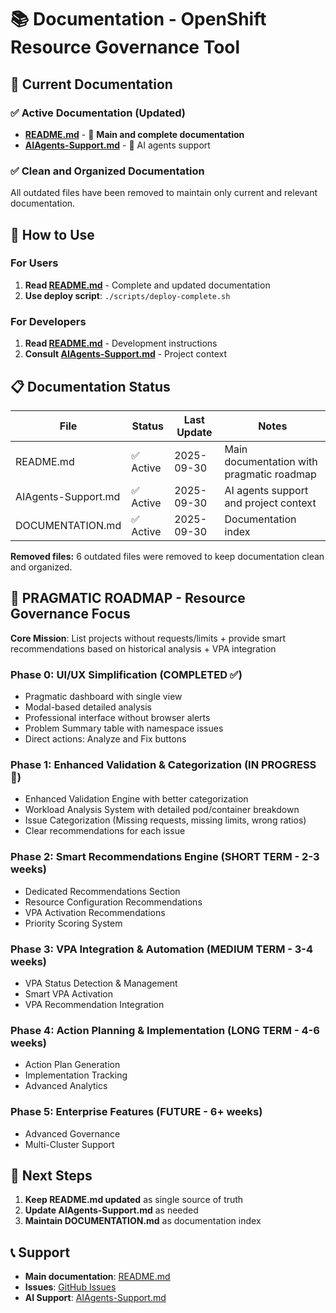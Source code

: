 # 📚 Documentation - OpenShift Resource Governance Tool

## 🎯 Current Documentation

### ✅ **Active Documentation (Updated)**
- **[README.md](README.md)** - 📖 **Main and complete documentation**
- **[AIAgents-Support.md](AIAgents-Support.md)** - 🤖 AI agents support

### ✅ **Clean and Organized Documentation**
All outdated files have been removed to maintain only current and relevant documentation.

## 🚀 How to Use

### For Users
1. **Read [README.md](README.md)** - Complete and updated documentation
2. **Use deploy script**: `./scripts/deploy-complete.sh`

### For Developers
1. **Read [README.md](README.md)** - Development instructions
2. **Consult [AIAgents-Support.md](AIAgents-Support.md)** - Project context

## 📋 Documentation Status

| File | Status | Last Update | Notes |
|------|--------|-------------|-------|
| README.md | ✅ Active | 2025-09-30 | Main documentation with pragmatic roadmap |
| AIAgents-Support.md | ✅ Active | 2025-09-30 | AI agents support and project context |
| DOCUMENTATION.md | ✅ Active | 2025-09-30 | Documentation index |

**Removed files:** 6 outdated files were removed to keep documentation clean and organized.

## 🎯 **PRAGMATIC ROADMAP - Resource Governance Focus**

**Core Mission**: List projects without requests/limits + provide smart recommendations based on historical analysis + VPA integration

### **Phase 0: UI/UX Simplification (COMPLETED ✅)**
- Pragmatic dashboard with single view
- Modal-based detailed analysis
- Professional interface without browser alerts
- Problem Summary table with namespace issues
- Direct actions: Analyze and Fix buttons

### **Phase 1: Enhanced Validation & Categorization (IN PROGRESS 🔄)**
- Enhanced Validation Engine with better categorization
- Workload Analysis System with detailed pod/container breakdown
- Issue Categorization (Missing requests, missing limits, wrong ratios)
- Clear recommendations for each issue

### **Phase 2: Smart Recommendations Engine (SHORT TERM - 2-3 weeks)**
- Dedicated Recommendations Section
- Resource Configuration Recommendations
- VPA Activation Recommendations
- Priority Scoring System

### **Phase 3: VPA Integration & Automation (MEDIUM TERM - 3-4 weeks)**
- VPA Status Detection & Management
- Smart VPA Activation
- VPA Recommendation Integration

### **Phase 4: Action Planning & Implementation (LONG TERM - 4-6 weeks)**
- Action Plan Generation
- Implementation Tracking
- Advanced Analytics

### **Phase 5: Enterprise Features (FUTURE - 6+ weeks)**
- Advanced Governance
- Multi-Cluster Support

## 🔄 Next Steps

1. **Keep README.md updated** as single source of truth
2. **Update AIAgents-Support.md** as needed
3. **Maintain DOCUMENTATION.md** as documentation index

## 📞 Support

- **Main documentation**: [README.md](README.md)
- **Issues**: [GitHub Issues](https://github.com/andersonid/openshift-resource-governance/issues)
- **AI Support**: [AIAgents-Support.md](AIAgents-Support.md)
